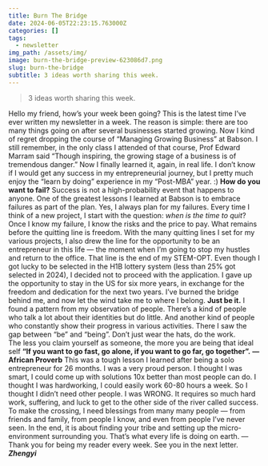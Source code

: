 ```yaml
---
title: Burn The Bridge
date: 2024-06-05T22:23:15.763000Z
categories: []
tags:
  - newsletter
img_path: /assets/img/
image: burn-the-bridge-preview-623086d7.png
slug: burn-the-bridge
subtitle: 3 ideas worth sharing this week.
---
```


> 3 ideas worth sharing this week.

Hello my friend, how’s your week been going?
This is the latest time I’ve ever written my newsletter in a week. The reason is simple: there are too many things going on after several businesses started growing. Now I kind of regret dropping the course of “Managing Growing Business” at Babson. 
I still remember, in the only class I attended of that course, Prof Edward Marram said “Though inspiring, the growing stage of a business is of tremendous danger.” Now I finally learned it, again, in real life. 
I don’t know if I would get any success in my entrepreneurial journey, but I pretty much enjoy the “learn by doing” experience in my “Post-MBA” year. :)
**How do you want to fail?**
Success is not a high-probability event that happens to anyone. 
One of the greatest lessons I learned at Babson is to embrace failures as part of the plan. 
Yes, I always plan for my failures. 
Every time I think of a new project, I start with the question: _when is the time to quit_? Once I know my failure, I know the risks and the price to pay.
What remains before the quitting line is freedom.
With the many quitting lines I set for my various projects, I also drew the line for the opportunity to be an entrepreneur in this life — the moment when I’m going to stop my hustles and return to the office.
That line is the end of my STEM-OPT.
Even though I got lucky to be selected in the H1B lottery system (less than 25% got selected in 2024), I decided not to proceed with the application. I gave up the opportunity to stay in the US for six more years, in exchange for the freedom and dedication for the next two years.
I’ve burned the bridge behind me, and now let the wind take me to where I belong.
**Just be it.**
I found a pattern from my observation of people.
There’s a kind of people who talk a lot about their identities but do little. And another kind of people who constantly show their progress in various activities.
There I saw the gap between “be” and “being”.
Don’t just wear the hats, do the work.   
The less you claim yourself as someone, the more you are being that ideal self
**“If you want to go fast, go alone, if you want to go far, go together”.**
**—African Proverb**
This was a tough lesson I learned after being a solo entrepreneur for 26 months.
I was a very proud person. I thought I was smart, I could come up with solutions 10x better than most people can do. I thought I was hardworking, I could easily work 60-80 hours a week. So I thought I didn’t need other people. 
I was WRONG. 
It requires so much hard work, suffering, and luck to get to the other side of the river called success. To make the crossing, I need blessings from many many people — from friends and family, from people I know, and even from people I’ve never seen. 
In the end, it is about finding your tribe and setting up the micro-environment surrounding you. 
That’s what every life is doing on earth.
—
Thank you for being my reader every week. See you in the next letter.
_**Zhengyi**_
